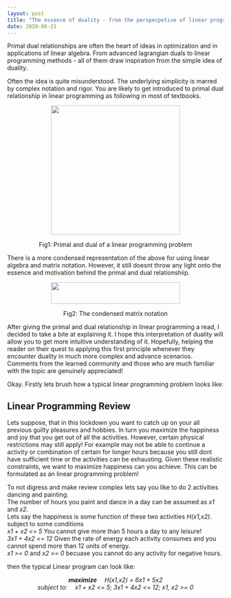 ```yaml
---
layout: post
title: "The essence of duality - from the perspecpetive of linear programming"
date: 2020-06-21
---
```


Primal dual relationships are often the heart of ideas in optimization and in applications of linear algebra. From advanced lagrangian duals to linear programming methods - all of them draw inspiration from the simple idea of duality.

Often the idea is quite misunderstood. The underlying simplicity is marred by complex notation and rigor. You are likely to get introduced to primal dual relationship in linear programming as following in most of textbooks.
<p align="center">
<img src="https://anurag14.github.io/blog_resources/2020-06-21/primal-and-dual-problem-16-638.jpg" width="300" height="300" />
</p>
<p align ="center">
Fig1: Primal and dual of a linear programming problem
</p>


There is a more condensed representation of the above for using linear algebra and matrix notation. However, it still doesnt throw any light onto the essence and motivation behind the primal and dual relationshiip.
<p align="center">
<img src="https://anurag14.github.io/blog_resources/2020-06-21/matrix-primal-dual.png" width="300" height="50" /> 
</p>
<p align ="center">
Fig2: The condensed matrix notation
</p>

After giving the primal and dual relationship in linear programming a read, I decided to take a bite at explaining it. I hope this interpretation of duality will allow you to get more intuitive understanding of it. Hopefully, helping the reader on their quest to applying this first principle whenever they encounter duality in much more complex and advance scenarios. Comments from the learned community and those who are much familiar with the topic are genuinely appreciated!

Okay. Firstly lets brush how a typical linear programming problem looks like:

## Linear Programming Review 

Lets suppose, that in this lockdown you want to catch up on your all previous guilty pleasures and hobbies. In turn you maximize the happiness and joy that you get out of all the activities. However, certain physical restrictions may still apply! For example may not be able to continue a activity or combination of certain for longer hours because you still dont have sufficient time or the activities can be exhausting. Given these realistic constraints, we want to maximize happiness can you achieve. This can be formulated as an linear programming problem! 

To not digress and make review complex lets say you like to do 2 activities dancing and painting.  
The number of hours you paint and dance in a day can be assumed as _x1_ and _x2_.   
Lets say the happiness is some function of these two activities _H(x1,x2)_.   
subject to some conditions  
_x1 + x2 <= 5_ You cannot give more than 5 hours a day to any leisure!  
_3x1 + 4x2 <= 12_ Given the rate of energy each activity consumes and you cannot spend more than 12 units of energy.  
_x1 >= 0_ and _x2 >= 0_ becuase you cannot do any activity for negative hours. 

then the typical Linear program can look like:  
<p align="center">
  <em><strong>maximize</strong>&emsp; H(x1,x2) = 6x1 + 5x2</em> <br>
  <em>subject to:&emsp; x1 + x2 <= 5; 3x1 + 4x2 <= 12; x1, x2 >= 0 </em> 
</p>




